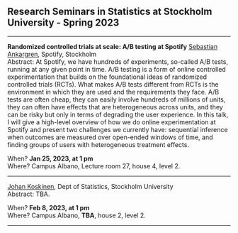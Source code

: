 ## Research Seminars in Statistics at Stockholm University - Spring 2023

---

**Randomized controlled trials at scale: A/B testing at Spotify**
[Sebastian Ankargren](https://scholar.google.com/citations?hl=sv&user=G3XbN5MAAAAJ), Spotify, Stockholm\
Abstract: At Spotify, we have hundreds of experiments, so-called A/B tests, running at any given point in time. A/B testing is a form of online controlled experimentation that builds on the foundational ideas of randomized controlled trials (RCTs). What makes A/B tests different from RCTs is the environment in which they are used and the requirements they face. A/B tests are often cheap, they can easily involve hundreds of millions of units, they can often have effects that are heterogeneous across units, and they can be risky but only in terms of degrading the user experience. In this talk, I will give a high-level overview of how we do online experimentation at Spotify and present two challenges we currently have: sequential inference when outcomes are measured over open-ended windows of time, and finding groups of users with heterogeneous treatment effects.

When? **Jan 25, 2023, at 1 pm**\
Where? Campus Albano, Lecture room 27, house 4, level 2.

---

[Johan Koskinen](https://scholar.google.com/citations?user=IRwn3fYAAAAJ&hl=sv&oi=ao), Dept of Statistics, Stockholm University\
Abstract: TBA.

When? **Feb 8, 2023, at 1 pm**\
Where? Campus Albano, **TBA**, house 2, level 2.

---